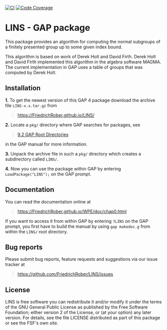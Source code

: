 [![CI](https://github.com/FriedrichRober/LINS/workflows/CI/badge.svg)](https://github.com/FriedrichRober/LINS/actions?query=workflow%3ACI+branch%3Amaster)
[![Code Coverage](https://codecov.io/gh/FriedrichRober/LINS/coverage.svg?branch=master&token=)](https://codecov.io/gh/FriedrichRober/LINS)

# LINS - GAP package

This package provides an algorithm for computing the normal subgroups of a finitely presented group up to some given index bound.

This algorithm is based on work of Derek Holt and David Firth.
Derek Holt and David Firth implemented this algorithm in the algebra software MAGMA.
The current implementation in GAP uses a table of groups that was computed by Derek Holt.

## Installation

**1.** To get the newest version of this GAP 4 package download the archive file `LINS-x.x.tar.gz` from
>   <https://FriedrichRober.github.io/LINS/>

**2.** Locate a `pkg/` directory where GAP searches for packages, see
>   [9.2 GAP Root Directories](https://www.gap-system.org/Manuals/doc/ref/chap9.html#X7A4973627A5DB27D)

in the GAP manual for more information.

**3.** Unpack the archive file in such a `pkg/` directory
which creates a subdirectory called `LINS/`.

**4.** Now you can use the package within GAP by entering `LoadPackage("LINS");` on the GAP prompt.

## Documentation

You can read the documentation online at
>   <https://FriedrichRober.github.io/WPE/doc/chap0.html>

If you want to access it from within GAP by entering `?LINS` on the GAP prompt,
you first have to build the manual by using `gap makedoc.g` from within the `LINS/` root directory.

## Bug reports

Please submit bug reports, feature requests and suggestions via our issue tracker at
>  <https://github.com/FriedrichRober/LINS/issues>

## License

LINS is free software you can redistribute it and/or modify it under the terms of the GNU General Public License as published by the Free Software Foundation; either version 2 of the License, or (at your option) any later version. For details, see the file LICENSE distributed as part of this package or see the FSF's own site.